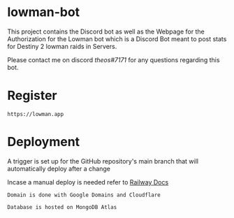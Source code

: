 # lowman-bot
 This project contains the Discord bot as well as the Webpage for the Authorization for the Lowman bot which is a Discord Bot meant to post stats for Destiny 2 lowman raids in Servers.
 
Please contact me on discord *theos#7171* for any questions regarding this bot.
# Register

    https://lowman.app

# Deployment
 A trigger is set up for the GitHub repository's main branch that will automatically deploy after a change
 
Incase a manual deploy is needed refer to [Railway Docs](https://docs.railway.app/deploy/railway-up)

`Domain is done with Google Domains and Cloudflare`

`Database is hosted on MongoDB Atlas`